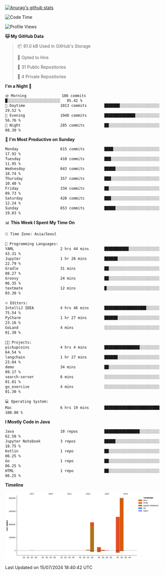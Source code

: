 [![Anurag's github stats](https://github-readme-stats.vercel.app/api?username=hajubal)](https://github.com/anuraghazra/github-readme-stats)

<!--START_SECTION:waka-->
![Code Time](http://img.shields.io/badge/Code%20Time-75%20hrs%2020%20mins-blue)

![Profile Views](http://img.shields.io/badge/Profile%20Views-0-blue)

**🐱 My GitHub Data** 

> 📦 81.0 kB Used in GitHub's Storage 
 > 
> 💼 Opted to Hire
 > 
> 📜 31 Public Repositories 
 > 
> 🔑 4 Private Repositories 
 > 
**I'm a Night 🦉** 

```text
🌞 Morning                186 commits         █░░░░░░░░░░░░░░░░░░░░░░░░   05.42 % 
🌆 Daytime                1013 commits        ███████░░░░░░░░░░░░░░░░░░   29.52 % 
🌃 Evening                1948 commits        ██████████████░░░░░░░░░░░   56.76 % 
🌙 Night                  285 commits         ██░░░░░░░░░░░░░░░░░░░░░░░   08.30 % 
```
📅 **I'm Most Productive on Sunday** 

```text
Monday                   615 commits         ████░░░░░░░░░░░░░░░░░░░░░   17.92 % 
Tuesday                  410 commits         ███░░░░░░░░░░░░░░░░░░░░░░   11.95 % 
Wednesday                643 commits         █████░░░░░░░░░░░░░░░░░░░░   18.74 % 
Thursday                 357 commits         ███░░░░░░░░░░░░░░░░░░░░░░   10.40 % 
Friday                   334 commits         ██░░░░░░░░░░░░░░░░░░░░░░░   09.73 % 
Saturday                 420 commits         ███░░░░░░░░░░░░░░░░░░░░░░   12.24 % 
Sunday                   653 commits         █████░░░░░░░░░░░░░░░░░░░░   19.03 % 
```


📊 **This Week I Spent My Time On** 

```text
🕑︎ Time Zone: Asia/Seoul

💬 Programming Languages: 
YAML                     2 hrs 44 mins       ███████████░░░░░░░░░░░░░░   43.31 % 
Jupyter                  1 hr 26 mins        ██████░░░░░░░░░░░░░░░░░░░   22.79 % 
Gradle                   31 mins             ██░░░░░░░░░░░░░░░░░░░░░░░   08.27 % 
Groovy                   24 mins             ██░░░░░░░░░░░░░░░░░░░░░░░   06.35 % 
textmate                 12 mins             █░░░░░░░░░░░░░░░░░░░░░░░░   03.30 % 

🔥 Editors: 
IntelliJ IDEA            4 hrs 46 mins       ███████████████████░░░░░░   75.54 % 
PyCharm                  1 hr 27 mins        ██████░░░░░░░░░░░░░░░░░░░   23.16 % 
GoLand                   4 mins              ░░░░░░░░░░░░░░░░░░░░░░░░░   01.30 % 

🐱‍💻 Projects: 
pickupcoins              4 hrs 4 mins        ████████████████░░░░░░░░░   64.54 % 
langchain                1 hr 27 mins        ██████░░░░░░░░░░░░░░░░░░░   23.04 % 
demo                     34 mins             ██░░░░░░░░░░░░░░░░░░░░░░░   09.17 % 
search-server            6 mins              ░░░░░░░░░░░░░░░░░░░░░░░░░   01.81 % 
go_exercise              4 mins              ░░░░░░░░░░░░░░░░░░░░░░░░░   01.30 % 

💻 Operating System: 
Mac                      6 hrs 19 mins       █████████████████████████   100.00 % 
```

**I Mostly Code in Java** 

```text
Java                     10 repos            ████████████████░░░░░░░░░   62.50 % 
Jupyter Notebook         3 repos             █████░░░░░░░░░░░░░░░░░░░░   18.75 % 
Kotlin                   1 repo              ██░░░░░░░░░░░░░░░░░░░░░░░   06.25 % 
Go                       1 repo              ██░░░░░░░░░░░░░░░░░░░░░░░   06.25 % 
HTML                     1 repo              ██░░░░░░░░░░░░░░░░░░░░░░░   06.25 % 
```



**Timeline**

![Lines of Code chart](https://raw.githubusercontent.com/hajubal/hajubal/main/assets/bar_graph.png)


 Last Updated on 15/07/2024 18:40:42 UTC
<!--END_SECTION:waka-->